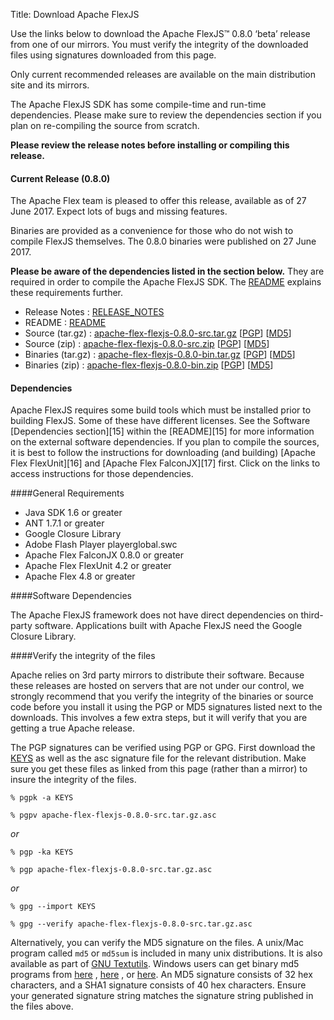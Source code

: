 Title:  Download Apache FlexJS

Use the links below to download the Apache FlexJS™ 0.8.0 ‘beta’ release from one of our mirrors. You must verify the integrity of the downloaded files using signatures downloaded from this page.

Only current recommended releases are available on the main distribution site and its mirrors.

The Apache FlexJS SDK has some compile-time and run-time dependencies.  Please make sure to review the dependencies section if you plan on re-compiling the source from scratch.

**Please review the release notes before installing or compiling this release.**

<div class="headline"><h4>Current Release (0.8.0)</h4></div>
The Apache Flex team is pleased to offer this release, available as of 27 June 2017.  Expect lots of bugs and missing features.

Binaries are provided as a convenience for those who do not wish to compile FlexJS themselves.  The 0.8.0 binaries were published on 27 June 2017.

**Please be aware of the dependencies listed in the section below.**  They are required in order to compile the Apache FlexJS SDK.  The [README][15] explains these requirements further.

- Release Notes : [RELEASE_NOTES][2]
- README : [README][15]
- Source (tar.gz) : [apache-flex-flexjs-0.8.0-src.tar.gz][3] [[PGP](http://www.apache.org/dist/flex/flexjs/0.8.0/apache-flex-flexjs-0.8.0-src.tar.gz.asc)] [[MD5](http://www.apache.org/dist/flex/flexjs/0.8.0/apache-flex-flexjs-0.8.0-src.tar.gz.md5)]
- Source (zip) : [apache-flex-flexjs-0.8.0-src.zip][4] [[PGP](http://www.apache.org/dist/flex/flexjs/0.8.0/apache-flex-flexjs-0.8.0-src.zip.asc)] [[MD5](http://www.apache.org/dist/flex/flexjs/0.8.0/apache-flex-flexjs-0.8.0-src.zip.md5)]
- Binaries (tar.gz) : [apache-flex-flexjs-0.8.0-bin.tar.gz][7] [[PGP](http://www.apache.org/dist/flex/flexjs/0.8.0/binaries/apache-flex-flexjs-0.8.0-bin.tar.gz.asc)] [[MD5](http://www.apache.org/dist/flex/flexjs/0.8.0/binaries/apache-flex-flexjs-0.8.0-bin.tar.gz.md5)]
- Binaries (zip) : [apache-flex-flexjs-0.8.0-bin.zip][8] [[PGP](http://www.apache.org/dist/flex/flexjs/0.8.0/binaries/apache-flex-flexjs-0.8.0-bin.zip.asc)] [[MD5](http://www.apache.org/dist/flex/flexjs/0.8.0/binaries/apache-flex-flexjs-0.8.0-bin.zip.md5)]

<div class="headline"><h4>Dependencies</h4></div>
Apache FlexJS requires some build tools which must be installed prior to building FlexJS.  Some of these have different licenses. See the Software [Dependencies section][15] within the [README][15] for more information on the external software dependencies.  If you plan to compile the sources, it is best to follow the instructions for downloading (and building) [Apache Flex FlexUnit][16] and [Apache Flex FalconJX][17] first.  Click on the links to access instructions for those dependencies.

####General Requirements
- Java SDK 1.6 or greater
- ANT 1.7.1 or greater
- Google Closure Library
- Adobe Flash Player playerglobal.swc
- Apache Flex FalconJX 0.8.0 or greater
- Apache Flex FlexUnit 4.2 or greater
- Apache Flex 4.8 or greater

####Software Dependencies

The Apache FlexJS framework does not have direct dependencies on third-party software.  Applications built with Apache FlexJS need the Google Closure Library.

####Verify the integrity of the files

Apache relies on 3rd party mirrors to distribute their software.  Because these releases are hosted on servers that are not under our control, we strongly recommend that you verify the integrity of the binaries or source code before you install it using the PGP or MD5 signatures listed next to the downloads.  This involves a few extra steps, but it will verify that you are getting a true Apache release.

The PGP signatures can be verified using PGP or GPG. First download the [KEYS][10] as well as the asc signature file for the relevant distribution. Make sure you get these files as linked from this page (rather than a mirror) to insure the integrity of the files.

    % pgpk -a KEYS

    % pgpv apache-flex-flexjs-0.8.0-src.tar.gz.asc

*or*

    % pgp -ka KEYS

    % pgp apache-flex-flexjs-0.8.0-src.tar.gz.asc

*or*

    % gpg --import KEYS

    % gpg --verify apache-flex-flexjs-0.8.0-src.tar.gz.asc


Alternatively, you can verify the MD5 signature on the files. A unix/Mac program called `md5` or `md5sum` is included in many unix distributions. It is also available as part of [GNU Textutils][11]. Windows users can get binary md5 programs from [here][12] , [here][13] , or [here][14]. An MD5 signature consists of 32 hex characters, and a SHA1 signature consists of 40 hex characters. Ensure your generated signature string matches the signature string published in the files above.


[2]: http://www.apache.org/dyn/closer.lua/flex/flexjs/0.8.0/RELEASE_NOTES
[3]: http://www.apache.org/dyn/closer.lua/flex/flexjs/0.8.0/apache-flex-flexjs-0.8.0-src.tar.gz
[4]: http://www.apache.org/dyn/closer.lua/flex/flexjs/0.8.0/apache-flex-flexjs-0.8.0-src.zip
[7]: http://www.apache.org/dyn/closer.lua/flex/flexjs/0.8.0/binaries/apache-flex-flexjs-0.8.0-bin.tar.gz
[8]: http://www.apache.org/dyn/closer.lua/flex/flexjs/0.8.0/binaries/apache-flex-flexjs-0.8.0-bin.zip
[10]: http://www.apache.org/dist/flex/KEYS
[11]: http://www.gnu.org/software/textutils/textutils.html
[12]: http://www.fourmilab.ch/md5/
[13]: http://www.pc-tools.net/win32/freeware/console/
[14]: http://www.slavasoft.com/fsum/
[15]: http://www.apache.org/dyn/closer.lua/flex/flexjs/0.8.0/READme
[16]: http://flex.apache.org/download-flexunit.html
[17]: http://flex.apache.org/download-falconjx.html
